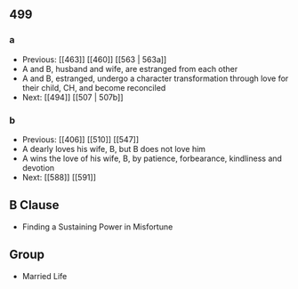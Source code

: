 ## 499
### a
- Previous: [[463]] [[460]] [[563 | 563a]] 
- A and B, husband and wife, are estranged from each other
- A and B, estranged, undergo a character transformation through love for their child, CH, and become reconciled
- Next: [[494]] [[507 | 507b]] 

### b
- Previous: [[406]] [[510]] [[547]] 
- A dearly loves his wife, B, but B does not love him
- A wins the love of his wife, B, by patience, forbearance, kindliness and devotion
- Next: [[588]] [[591]] 

## B Clause
- Finding a Sustaining Power in Misfortune

## Group
- Married Life

